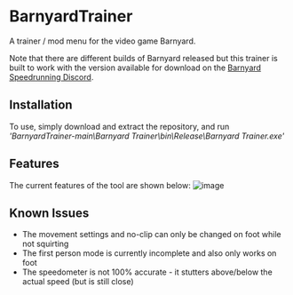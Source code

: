 # BarnyardTrainer
A trainer / mod menu for the video game Barnyard.

Note that there are different builds of Barnyard released but this trainer is built to work with the version available for download on the [Barnyard Speedrunning Discord](https://discord.gg/4WD8sF28RU).

## Installation
To use, simply download and extract the repository, and run _'BarnyardTrainer-main\Barnyard Trainer\bin\Release\Barnyard Trainer.exe'_

## Features
The current features of the tool are shown below:
![image](https://user-images.githubusercontent.com/80194912/210333690-dfe8cd62-b1e0-4a91-a270-8f82bdfa3510.png)

## Known Issues
+ The movement settings and no-clip can only be changed on foot while not squirting
+ The first person mode is currently incomplete and also only works on foot
+ The speedometer is not 100% accurate - it stutters above/below the actual speed (but is still close)
